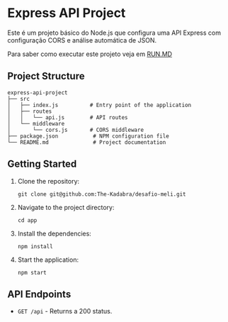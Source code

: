 # Express API Project

Este é um projeto básico do Node.js que configura uma API Express com configuração CORS e análise automática de JSON.

Para saber como executar este projeto veja em [RUN.MD](/run.md)

## Project Structure

```
express-api-project
├── src
│   ├── index.js          # Entry point of the application
│   ├── routes
│   │   └── api.js        # API routes
│   └── middleware
│       └── cors.js       # CORS middleware
├── package.json           # NPM configuration file
└── README.md              # Project documentation
```

## Getting Started

1. Clone the repository:

   ```
   git clone git@github.com:The-Kadabra/desafio-meli.git
   ```

2. Navigate to the project directory:

   ```
   cd app
   ```

3. Install the dependencies:

   ```
   npm install
   ```

4. Start the application:
   ```
   npm start
   ```

## API Endpoints

- `GET /api` - Returns a 200 status.
